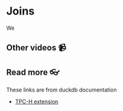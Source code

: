 # Joins


We 


## Other videos 📹

## Read more 👓

These links are from duckdb documentation
- [TPC-H extension](https://duckdb.org/docs/extensions/tpch.html)